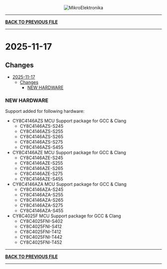 <p align="center">
  <img src="http://www.mikroe.com/img/designs/beta/logo_small.png?raw=true" alt="MikroElektronika"/>
</p>

---

**[BACK TO PREVIOUS FILE](../changelog.md)**

---

# 2025-11-17

## Changes

- [2025-11-17](#2025-11-17)
  - [Changes](#changes)
    - [NEW HARDWARE](#new-hardware)

### NEW HARDWARE

Support added for following hardware:

+ CY8C4146AZS MCU Support package for GCC & Clang
  + CY8C4146AZS-S245
  + CY8C4146AZS-S255
  + CY8C4146AZS-S265
  + CY8C4146AZS-S275
  + CY8C4146AZS-S455
+ CY8C4146AZE MCU Support package for GCC & Clang
  + CY8C4146AZE-S245
  + CY8C4146AZE-S255
  + CY8C4146AZE-S265
  + CY8C4146AZE-S275
  + CY8C4146AZE-S455
+ CY8C4146AZA MCU Support package for GCC & Clang
  + CY8C4146AZA-S245
  + CY8C4146AZA-S255
  + CY8C4146AZA-S265
  + CY8C4146AZA-S275
  + CY8C4146AZA-S455
+ CY8C4025F MCU Support package for GCC & Clang
  + CY8C4025FNI-S402
  + CY8C4025FNI-S412
  + CY8C4025FNI-T412
  + CY8C4025FNI-T442
  + CY8C4025FNI-T452

---

**[BACK TO PREVIOUS FILE](../changelog.md)**

---
